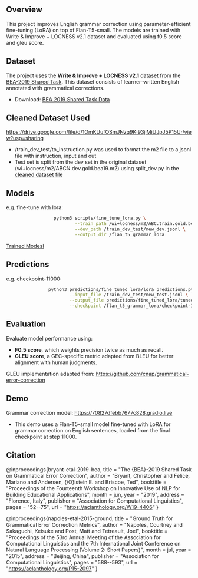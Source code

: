 ## Overview

This project improves English grammar correction using parameter-efficient fine-tuning (LoRA) on top of Flan-T5-small. The models are trained with Write & Improve + LOCNESS v2.1 dataset and evaluated using f0.5 score and gleu score.

## Dataset

The project uses the **Write & Improve + LOCNESS v2.1** dataset from the [BEA-2019 Shared Task](https://www.cl.cam.ac.uk/research/nl/bea2019st/#data). This dataset consists of learner-written English annotated with grammatical corrections.

- Download: [BEA 2019 Shared Task Data](https://www.cl.cam.ac.uk/research/nl/bea2019st/#data)

## Cleaned Dataset Used

https://drive.google.com/file/d/1OmKUufOSmJNzq9Ki93jiMiUJpJ5P15Ur/view?usp=sharing
- /train_dev_test/to_instruction.py was used to format the m2 file to a jsonl file with instruction, input and out
- Test set is split from the dev set in the original dataset (wi+locness/m2/ABCN.dev.gold.bea19.m2) using split_dev.py in the [cleaned dataset file](https://drive.google.com/file/d/1OmKUufOSmJNzq9Ki93jiMiUJpJ5P15Ur/view?usp=sharing)


## Models
e.g. fine-tune with lora:<br>
```bash
                  python3 scripts/fine_tune_lora.py \
                          --train_path /wi+locness/m2/ABC.train.gold.bea19.jsonl \
                          --dev_path /train_dev_test/new_dev.jsonl \
                          --output_dir /flan_t5_grammar_lora
```
[Trained Modesl](https://drive.google.com/file/d/1XK22QTXzbBQHBHKUK6hGLeCgO1nGmL3p/view?usp=sharing)

## Predictions
e.g. checkpoint-11000:<br>
```bash
                python3 predictions/fine_tuned_lora/lora_predictions.py \
                        --input_file /train_dev_test/new_test.jsonl \
                        --output_file predictions/fine_tuned_lora/tuned_predictions_11000.jsonl \
                        --checkpoint /flan_t5_grammar_lora/checkpoint-11000
```
## Evaluation

Evaluate model performance using:

- **F0.5 score**, which weights precision twice as much as recall.
- **GLEU score**, a GEC-specific metric adapted from BLEU for better alignment with human judgments.

GLEU implementation adapted from: https://github.com/cnap/grammatical-error-correction

## Demo

Grammar correction model: https://70827dfebb7677c828.gradio.live
- This demo uses a Flan-T5-small model fine-tuned with LoRA for grammar correction on English sentences, loaded from the final checkpoint at step 11000.

## Citation

@inproceedings{bryant-etal-2019-bea,
  title = "The {BEA}-2019 Shared Task on Grammatical Error Correction",
  author = "Bryant, Christopher and Felice, Mariano and Andersen, {\O}istein E. and Briscoe, Ted",
  booktitle = "Proceedings of the Fourteenth Workshop on Innovative Use of NLP for Building Educational Applications",
  month = jun,
  year = "2019",
  address = "Florence, Italy",
  publisher = "Association for Computational Linguistics",
  pages = "52--75",
  url = "https://aclanthology.org/W19-4406"
}

@inproceedings{napoles-etal-2015-ground,
  title = "Ground Truth for Grammatical Error Correction Metrics",
  author = "Napoles, Courtney and Sakaguchi, Keisuke and Post, Matt and Tetreault, Joel",
  booktitle = "Proceedings of the 53rd Annual Meeting of the Association for Computational Linguistics and the 7th International Joint Conference on Natural Language Processing (Volume 2: Short Papers)",
  month = jul,
  year = "2015",
  address = "Beijing, China",
  publisher = "Association for Computational Linguistics",
  pages = "588--593",
  url = "https://aclanthology.org/P15-2097"
}

